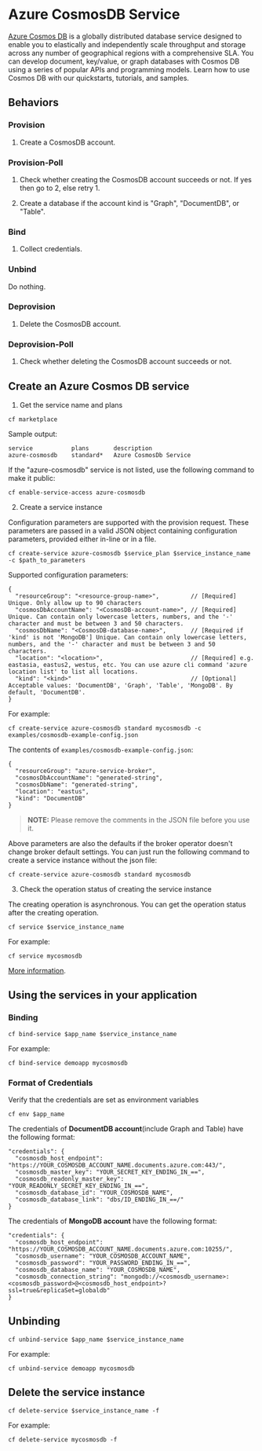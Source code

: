 # Azure CosmosDB Service

[Azure Cosmos DB](https://azure.microsoft.com/en-us/services/cosmos-db/) is a globally distributed database service designed to enable you to elastically and independently scale throughput and storage across any number of geographical regions with a comprehensive SLA. You can develop document, key/value, or graph databases with Cosmos DB using a series of popular APIs and programming models. Learn how to use Cosmos DB with our quickstarts, tutorials, and samples.

## Behaviors

### Provision
  
  1. Create a CosmosDB account.
  
### Provision-Poll
  
  1. Check whether creating the CosmosDB account succeeds or not. If yes then go to 2, else retry 1.
  
  2. Create a database if the account kind is "Graph", "DocumentDB", or "Table".
  
### Bind

  1. Collect credentials.

### Unbind

  Do nothing.
  
### Deprovision

  1. Delete the CosmosDB account.

### Deprovision-Poll

  1. Check whether deleting the CosmosDB account succeeds or not.
  
## Create an Azure Cosmos DB service

1. Get the service name and plans

  ```
  cf marketplace
  ```

  Sample output:

  ```
  service           plans       description
  azure-cosmosdb    standard*   Azure CosmosDb Service
  ```

  If the "azure-cosmosdb" service is not listed, use the following command to make it public:

  ```
  cf enable-service-access azure-cosmosdb
  ```

2. Create a service instance

  Configuration parameters are supported with the provision request. These parameters are passed in a valid JSON object containing configuration parameters, provided either in-line or in a file.

  ```
  cf create-service azure-cosmosdb $service_plan $service_instance_name -c $path_to_parameters
  ```

  Supported configuration parameters:

  ```
  {
    "resourceGroup": "<resource-group-name>",         // [Required] Unique. Only allow up to 90 characters
    "cosmosDbAccountName": "<CosmosDB-account-name>", // [Required] Unique. Can contain only lowercase letters, numbers, and the '-' character and must be between 3 and 50 characters.
    "cosmosDbName": "<CosmosDB-database-name>",       // [Required if 'kind' is not 'MongoDB'] Unique. Can contain only lowercase letters, numbers, and the '-' character and must be between 3 and 50 characters.
    "location": "<location>",                         // [Required] e.g. eastasia, eastus2, westus, etc. You can use azure cli command 'azure location list' to list all locations.
    "kind": "<kind>"                                  // [Optional] Acceptable values: 'DocumentDB', 'Graph', 'Table', 'MongoDB'. By default, 'DocumentDB'.
  }
  ```

  For example:

  ```
  cf create-service azure-cosmosdb standard mycosmosdb -c examples/cosmosdb-example-config.json
  ```

  The contents of `examples/cosmosdb-example-config.json`:

  ```
  {
    "resourceGroup": "azure-service-broker",
    "cosmosDbAccountName": "generated-string",
    "cosmosDbName": "generated-string",
    "location": "eastus",
    "kind": "DocumentDB"
  }
  ```
  
  >**NOTE:** Please remove the comments in the JSON file before you use it.
  
  Above parameters are also the defaults if the broker operator doesn't change broker default settings. You can just run the following command to create a service instance without the json file:
  
  ```
  cf create-service azure-cosmosdb standard mycosmosdb
  ```

3. Check the operation status of creating the service instance

  The creating operation is asynchronous. You can get the operation status after the creating operation.

  ```
  cf service $service_instance_name
  ```

  For example:

  ```
  cf service mycosmosdb
  ```

[More information](http://docs.cloudfoundry.org/devguide/services/managing-services.html#create).

## Using the services in your application

### Binding

  ```
  cf bind-service $app_name $service_instance_name
  ```

  For example:

  ```
  cf bind-service demoapp mycosmosdb
  ```

### Format of Credentials

  Verify that the credentials are set as environment variables

  ```
  cf env $app_name
  ```

  The credentials of **DocumentDB account**(include Graph and Table) have the following format:
  
  ```
  "credentials": {
    "cosmosdb_host_endpoint": "https://YOUR_COSMOSDB_ACCOUNT_NAME.documents.azure.com:443/",
    "cosmosdb_master_key": "YOUR_SECRET_KEY_ENDING_IN_==",
    "cosmosdb_readonly_master_key": "YOUR_READONLY_SECRET_KEY_ENDING_IN_==",
    "cosmosdb_database_id": "YOUR_COSMOSDB_NAME",
    "cosmosdb_database_link": "dbs/ID_ENDING_IN_==/"
  }
  ```
  
  The credentials of **MongoDB account** have the following format:

  ```
  "credentials": {
    "cosmosdb_host_endpoint": "https://YOUR_COSMOSDB_ACCOUNT_NAME.documents.azure.com:10255/",
    "cosmosdb_username": "YOUR_COSMOSDB_ACCOUNT_NAME",
    "cosmosdb_password": "YOUR_PASSWORD_ENDING_IN_==",
    "cosmosdb_database_name": "YOUR_COSMOSDB_NAME",
    "cosmosdb_connection_string": "mongodb://<cosmosdb_username>:<cosmosdb_password>@<cosmosdb_host_endpoint>?ssl=true&replicaSet=globaldb"
  }
  ```
  
## Unbinding

  ```
  cf unbind-service $app_name $service_instance_name
  ```

  For example:

  ```
  cf unbind-service demoapp mycosmosdb
  ```

## Delete the service instance

  ```
  cf delete-service $service_instance_name -f
  ```

  For example:

  ```
  cf delete-service mycosmosdb -f
  ```
